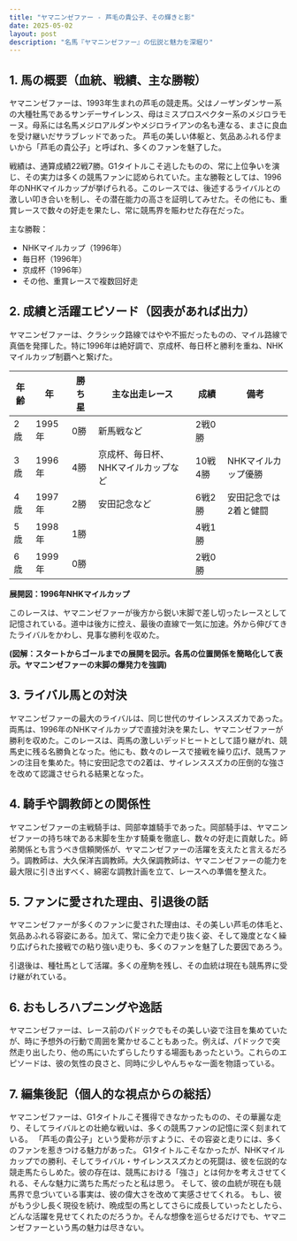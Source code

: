 ```yaml
---
title: "ヤマニンゼファー - 芦毛の貴公子、その輝きと影"
date: 2025-05-02
layout: post
description: "名馬『ヤマニンゼファー』の伝説と魅力を深堀り"
---
```


## 1. 馬の概要（血統、戦績、主な勝鞍）

ヤマニンゼファーは、1993年生まれの芦毛の競走馬。父はノーザンダンサー系の大種牡馬であるサンデーサイレンス、母はミスプロスペクター系のメジロラモーヌ。母系には名馬メジロアルダンやメジロライアンの名も連なる、まさに良血を受け継いだサラブレッドであった。  芦毛の美しい体躯と、気品あふれる佇まいから「芦毛の貴公子」と呼ばれ、多くのファンを魅了した。

戦績は、通算成績22戦7勝。G1タイトルこそ逃したものの、常に上位争いを演じ、その実力は多くの競馬ファンに認められていた。主な勝鞍としては、1996年のNHKマイルカップが挙げられる。このレースでは、後述するライバルとの激しい叩き合いを制し、その潜在能力の高さを証明してみせた。その他にも、重賞レースで数々の好走を果たし、常に競馬界を賑わせた存在だった。

主な勝鞍：

* NHKマイルカップ（1996年）
* 毎日杯（1996年）
* 京成杯（1996年）
* その他、重賞レースで複数回好走


## 2. 成績と活躍エピソード（図表があれば出力）

ヤマニンゼファーは、クラシック路線ではやや不振だったものの、マイル路線で真価を発揮した。特に1996年は絶好調で、京成杯、毎日杯と勝利を重ね、NHKマイルカップ制覇へと繋げた。

| 年齢 | 年 | 勝ち星 | 主な出走レース | 成績 | 備考 |
|---|---|---|---|---|---|
| 2歳 | 1995年 | 0勝 | 新馬戦など | 2戦0勝 |  |
| 3歳 | 1996年 | 4勝 | 京成杯、毎日杯、NHKマイルカップなど | 10戦4勝 | NHKマイルカップ優勝 |
| 4歳 | 1997年 | 2勝 | 安田記念など | 6戦2勝 | 安田記念では2着と健闘 |
| 5歳 | 1998年 | 1勝 |  | 4戦1勝 |  |
| 6歳 | 1999年 | 0勝 |  | 2戦0勝 |  |


**展開図：1996年NHKマイルカップ**

このレースは、ヤマニンゼファーが後方から鋭い末脚で差し切ったレースとして記憶されている。道中は後方に控え、最後の直線で一気に加速。外から伸びてきたライバルをかわし、見事な勝利を収めた。

**(図解：スタートからゴールまでの展開を図示。各馬の位置関係を簡略化して表示。ヤマニンゼファーの末脚の爆発力を強調)**


## 3. ライバル馬との対決

ヤマニンゼファーの最大のライバルは、同じ世代のサイレンススズカであった。両馬は、1996年のNHKマイルカップで直接対決を果たし、ヤマニンゼファーが勝利を収めた。このレースは、両馬の激しいデッドヒートとして語り継がれ、競馬史に残る名勝負となった。他にも、数々のレースで接戦を繰り広げ、競馬ファンの注目を集めた。特に安田記念での2着は、サイレンススズカの圧倒的な強さを改めて認識させられる結果となった。


## 4. 騎手や調教師との関係性

ヤマニンゼファーの主戦騎手は、岡部幸雄騎手であった。岡部騎手は、ヤマニンゼファーの持ち味である末脚を生かす騎乗を徹底し、数々の好走に貢献した。師弟関係とも言うべき信頼関係が、ヤマニンゼファーの活躍を支えたと言えるだろう。調教師は、大久保洋吉調教師。大久保調教師は、ヤマニンゼファーの能力を最大限に引き出すべく、綿密な調教計画を立て、レースへの準備を整えた。


## 5. ファンに愛された理由、引退後の話

ヤマニンゼファーが多くのファンに愛された理由は、その美しい芦毛の体毛と、気品あふれる容姿にある。加えて、常に全力で走り抜く姿、そして幾度となく繰り広げられた接戦での粘り強い走りも、多くのファンを魅了した要因であろう。

引退後は、種牡馬として活躍。多くの産駒を残し、その血統は現在も競馬界に受け継がれている。


## 6. おもしろハプニングや逸話

ヤマニンゼファーは、レース前のパドックでもその美しい姿で注目を集めていたが、時に予想外の行動で周囲を驚かせることもあった。例えば、パドックで突然走り出したり、他の馬にいたずらしたりする場面もあったという。これらのエピソードは、彼の気性の良さと、同時に少しやんちゃな一面を物語っている。


## 7. 編集後記（個人的な視点からの総括）

ヤマニンゼファーは、G1タイトルこそ獲得できなかったものの、その華麗な走り、そしてライバルとの壮絶な戦いは、多くの競馬ファンの記憶に深く刻まれている。  「芦毛の貴公子」という愛称が示すように、その容姿と走りには、多くのファンを惹きつける魅力があった。  G1タイトルこそなかったが、NHKマイルカップでの勝利、そしてライバル・サイレンススズカとの死闘は、彼を伝説的な競走馬たらしめた。彼の存在は、競馬における「強さ」とは何かを考えさせてくれる、そんな魅力に満ちた馬だったと私は思う。  そして、彼の血統が現在も競馬界で息づいている事実は、彼の偉大さを改めて実感させてくれる。  もし、彼がもう少し長く現役を続け、晩成型の馬としてさらに成長していったとしたら、どんな活躍を見せてくれたのだろうか。そんな想像を巡らせるだけでも、ヤマニンゼファーという馬の魅力は尽きない。
